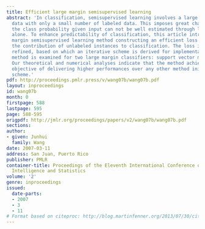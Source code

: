 ```yaml
---
title: Efficient large margin semisupervised learning
abstract: 'In classification, semisupervised learning involves a large amount of unlabeled
  data with only a small number of labeled data. This imposes great challenge in that
  the class probability given input can not be well estimated through labeled data
  alone. To enhance predictability of classification, this article introduces a large
  margin semisupervised learning method constructing an efficient loss to measure
  the contribution of unlabeled instances to classification. The loss is iteratively
  refined, based on which an iterative scheme is derived for implementation. The proposed
  method is examined for two large margin classifiers: support vector machines and  ψ-learning.
  Our theoretical and numerical analyses indicate that the method achieves the desired
  objective of delivering higher performances over any other method initializing the
  scheme.'
pdf: http://proceedings.pmlr.press/v/wang07b/wang07b.pdf
layout: inproceedings
id: wang07b
month: 0
firstpage: 588
lastpage: 595
page: 588-595
origpdf: http://jmlr.org/proceedings/papers/v2/wang07b/wang07b.pdf
sections: 
author:
- given: Junhui
  family: Wang
date: 2007-03-11
address: San Juan, Puerto Rico
publisher: PMLR
container-title: Proceedings of the Eleventh International Conference on Artificial
  Intelligence and Statistics
volume: '2'
genre: inproceedings
issued:
  date-parts:
  - 2007
  - 3
  - 11
# Format based on citeproc: http://blog.martinfenner.org/2013/07/30/citeproc-yaml-for-bibliographies/
---
```

